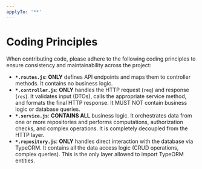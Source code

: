 ```yaml
---
applyTo: '**'
---
```

# Coding Principles

When contributing code, please adhere to the following coding principles to ensure consistency and maintainability across the project:

* **`*.routes.js`**: **ONLY** defines API endpoints and maps them to controller methods. It contains no business logic.
* **`*.controller.js`**: **ONLY** handles the HTTP request (`req`) and response (`res`). It validates input (DTOs), calls the appropriate service method, and formats the final HTTP response. It MUST NOT contain business logic or database queries.
* **`*.service.js`**: **CONTAINS ALL** business logic. It orchestrates data from one or more repositories and performs computations, authorization checks, and complex operations. It is completely decoupled from the HTTP layer.
* **`*.repository.js`**: **ONLY** handles direct interaction with the database via TypeORM. It contains all the data access logic (CRUD operations, complex queries). This is the only layer allowed to import TypeORM entities.
